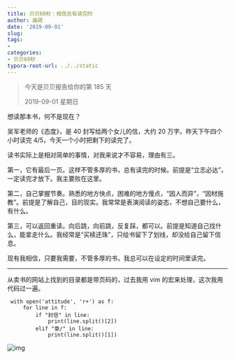 ```yaml
---
title: 贝贝60秒：相信总有读完时
author: 曲政
date: '2019-09-01'
slug: 
tags:
- 
categories:
- 贝贝60秒
typora-root-url: ../../static
---
```


>   今天是贝贝报告给你的第 185 天
>
>   2019-09-01 星期日

想读那本书，何不是现在？

吴军老师的《态度》，是 40 封写给两个女儿的信，大约 20 万字。昨天下午四个小时读完 4/5，今天一个小时把剩下的读完了。

读书实际上是相对简单的事情，对我来说才不容易，理由有三。

第一，它有最后一页。这样不管多厚的书，总有读完的时候。前提是“立志必达”，一定读完才放下。我主要败在这里。

第二，自己掌握节奏。熟悉的地方快点，困难的地方慢点，“因人而异”，“因材施教”。前提是了解自己，目的现实。我常常是表演阅读的姿态，不想自己要什么，有什么。

第三，可以返回重读。向后跳，向前跳，反复踩，都可以。前提是知道自己找什么，能拿走什么。我经常是“买椟还珠”，只给书留下了划线，却没给自己留下信息。

现有我相信，只要我需要，不管多厚的书，我总可以在设定的时间里读完。

------

从卖书的网站上找到的目录都是带页码的，过去我用 vim 的宏来处理，这次我用代码过一遍。

```
 with open('attitude', 'r+') as f:
     for line in f:
         if "封信" in line:
             print(line.split()[2])
         elif "章/" in line:
             print(line.split()[1])
```

![img](/images/2019-09-01-%E8%B4%9D%E8%B4%9D60%E7%A7%92%EF%BC%9A%E7%9B%B8%E4%BF%A1%E6%80%BB%E6%9C%89%E8%AF%BB%E5%AE%8C%E6%97%B6/640-20200416094925388.jpeg)